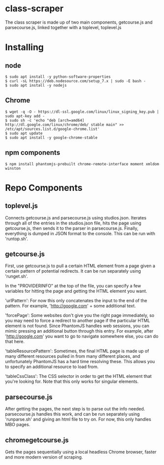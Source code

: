 # class-scraper
The class scraper is made up of two main components, getcourse.js and parsecourse.js, linked
together with a toplevel, toplevel.js

# Installing

## node
    $ sudo apt install -y python-software-properties
    $ curl -sL https://deb.nodesource.com/setup_7.x | sudo -E bash -
    $ sudo apt install -y nodejs

## Chrome
    $ wget -q -O - https://dl-ssl.google.com/linux/linux_signing_key.pub | sudo apt-key add -
    $ sudo sh -c 'echo "deb [arch=amd64] http://dl.google.com/linux/chrome/deb/ stable main" >> /etc/apt/sources.list.d/google-chrome.list'
    $ sudo apt update
    $ sudo apt install -y google-chrome-stable

## npm components
    $ npm install phantomjs-prebuilt chrome-remote-interface moment xmldom winston

# Repo Components

## toplevel.js
Connects getcourse.js and parsecourse.js using studios.json.  Iterates through all of the
entries in the studios.json file, hits the page using getcourse.js, then sends it to the
parser in parsecourse.js.  Finally, everything is dumped in JSON format to the console. This can be run with 'runtop.sh'.

## getcourse.js
First, use getcourse.js to pull a certain HTML element from a page given a certain pattern 
of potential redirects.  It can be run separately using 'runget.sh'.

In the "PROVIDERINFO" at the top of the file, you can specify a few variables for hitting the page and getting the HTML element you want.

'urlPattern':  For now this only 
concatenates the input to the end of the pattern.  For example, 'http://google.com' + some 
additional text.

'forcePage': Some websites don't give you the right page immediately, so you may need 
to force a redirect to another page if the particular HTML element is not found. Since 
PhantomJS handles web sessions, you can mimic pressing an additional button through this entry.  For example, after 'http://google.com' you want to go to navigate somewhere else, you can do that here.

'tableResourcePattern': Sometimes, the final HTML page is made up of many different resources pulled in from many 
different places, and unfortunately PhantomJS has a hard time resolving these. This allows 
you to specify an additional resource to load from.

'tableCssClass': The CSS selector in order to get the HTML element that you're looking for. 
Note that this only works for singular elements.

## parsecourse.js
After getting the pages, the next step is to parse out the info needed.  parsecourse.js handles this work, and can be run separately using 'runparse.sh' and giving an html file to
try on.  For now, this only handles MBO pages.

## chromegetcourse.js
Gets the pages sequentially using a local headless Chrome browser, faster and more
modern version of scraping.
